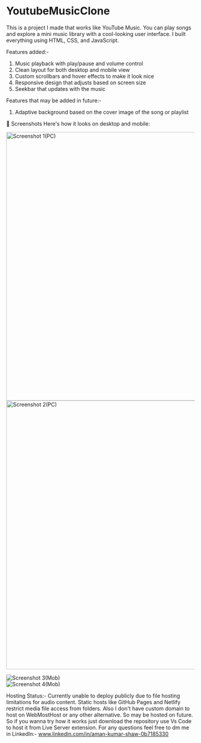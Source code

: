 # YoutubeMusicClone
This is a project I made that works like YouTube Music. You can play songs and explore a mini music library with a cool-looking user interface. I built everything using HTML, CSS, and JavaScript.

Features added:- 
1. Music playback with play/pause and volume control
2. Clean layout for both desktop and mobile view
3. Custom scrollbars and hover effects to make it look nice
4. Responsive design that adjusts based on screen size
5. Seekbar that updates with the music

Features that may be added in future:-
1. Adaptive background based on the cover image of the song or playlist

📱 Screenshots
Here's how it looks on desktop and mobile:

<img width="1365" height="718" alt="Screenshot 1(PC)" src="https://github.com/user-attachments/assets/5e33333d-6fe0-4cd1-b85e-7a881da7801f" />
<img width="1365" height="719" alt="Screenshot 2(PC)" src="https://github.com/user-attachments/assets/a819de49-ca3a-46c3-a1a1-2e11c5f3374b" />

![Screenshot 3(Mob)](https://github.com/user-attachments/assets/25d9f786-4aff-4df9-835b-06ede33887d2)                   
![Screenshot 4(Mob)](https://github.com/user-attachments/assets/7b4d0847-f0d7-484a-8643-478db97307f3)




Hosting Status:-
Currently unable to deploy publicly due to file hosting limitations for audio content. Static hosts like GitHub Pages and Netlify restrict media file access from folders. 
Also I don't have custom domain to host on WebMostHost or any other alternative. So may be hosted on future. 
So if you wanna try how it works just download the repository use Vs Code to host it from Live Server extension. 
For any questions feel free to dm me in LinkedIn:- www.linkedin.com/in/aman-kumar-shaw-0b7185330
